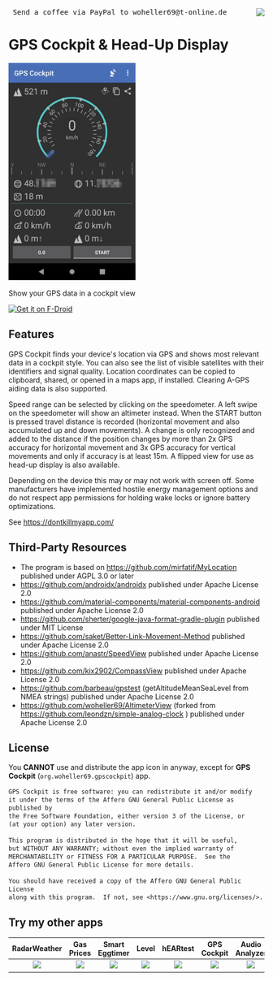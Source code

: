 
<pre> Send a coffee via PayPal to woheller69@t-online.de <a href= "https://www.paypal.com/signin"><img  align="right" src="https://www.paypalobjects.com/webstatic/de_DE/i/de-pp-logo-100px.png"></a> </pre> 

# GPS Cockpit & Head-Up Display

<img src="fastlane/metadata/android/en-US/images/phoneScreenshots/1.jpg" width="250"> 

Show your GPS data in a cockpit view

<a href="https://f-droid.org/packages/org.woheller69.gpscockpit"><img alt="Get it on F-Droid" src="https://fdroid.gitlab.io/artwork/badge/get-it-on.png" height="100"></a>

## Features

GPS Cockpit finds your device's location via GPS and shows most relevant data in a cockpit style.
You can also see the list of visible satellites with their identifiers and signal quality.
Location coordinates can be copied to clipboard, shared, or opened in a maps app, if installed.
Clearing A-GPS aiding data is also supported.

Speed range can be selected by clicking on the speedometer. 
A left swipe on the speedometer will show an altimeter instead.
When the START button is pressed travel distance is recorded (horizontal movement and also
accumulated up and down movements). A change is only recognized and added to the distance if
the position changes by more than 2x GPS accuracy for horizontal movement and 3x GPS accuracy for
vertical movements and only if accuracy is at least 15m.
A flipped view for use as head-up display is also available.

Depending on the device this may or may not work with screen off. 
Some manufacturers have implemented hostile energy management options and do not respect
app permissions for holding wake locks or ignore battery optimizations.

See https://dontkillmyapp.com/


## Third-Party Resources

* The program is based on https://github.com/mirfatif/MyLocation published under AGPL 3.0 or later
* https://github.com/androidx/androidx published under Apache License 2.0
* https://github.com/material-components/material-components-android published under Apache License 2.0
* https://github.com/sherter/google-java-format-gradle-plugin published under MIT License
* https://github.com/saket/Better-Link-Movement-Method published under Apache License 2.0
* https://github.com/anastr/SpeedView published under Apache License 2.0
* https://github.com/kix2902/CompassView published under Apache License 2.0
* https://github.com/barbeau/gpstest  (getAltitudeMeanSeaLevel from NMEA strings) published under Apache License 2.0
* https://github.com/woheller69/AltimeterView (forked from https://github.com/leondzn/simple-analog-clock ) published under Apache License 2.0

## License 

You **CANNOT** use and distribute the app icon in anyway, except for **GPS Cockpit** (`org.woheller69.gpscockpit`) app.

    GPS Cockpit is free software: you can redistribute it and/or modify
    it under the terms of the Affero GNU General Public License as published by
    the Free Software Foundation, either version 3 of the License, or
    (at your option) any later version.

    This program is distributed in the hope that it will be useful,
    but WITHOUT ANY WARRANTY; without even the implied warranty of
    MERCHANTABILITY or FITNESS FOR A PARTICULAR PURPOSE.  See the
    Affero GNU General Public License for more details.

    You should have received a copy of the Affero GNU General Public License
    along with this program.  If not, see <https://www.gnu.org/licenses/>.

## Try my other apps

| RadarWeather | Gas Prices | Smart Eggtimer | Level | hEARtest | GPS Cockpit | Audio Analyzer | LavSeeker |
|:---:|:---:|:---:|:---:|:---:|:---:|:---:|:---:|
| [<img src="https://github.com/woheller69/weather/blob/main/fastlane/metadata/android/en-US/images/icon.png" width="50">](https://f-droid.org/packages/org.woheller69.weather/)| [<img src="https://github.com/woheller69/spritpreise/blob/main/fastlane/metadata/android/en-US/images/icon.png" width="50">](https://f-droid.org/packages/org.woheller69.spritpreise/) | [<img src="https://github.com/woheller69/eggtimer/blob/main/fastlane/metadata/android/en-US/images/icon.png" width="50">](https://f-droid.org/packages/org.woheller69.eggtimer/) | [<img src="https://github.com/woheller69/Level/blob/master/fastlane/metadata/android/en-US/images/icon.png" width="50">](https://f-droid.org/packages/org.woheller69.level/) | [<img src="https://github.com/woheller69/audiometry/blob/new/fastlane/metadata/android/en-US/images/icon.png" width="50">](https://f-droid.org/packages/org.woheller69.audiometry/) | [<img src="https://github.com/woheller69/gpscockpit/blob/master/fastlane/metadata/android/en-US/images/icon.png" width="50">](https://f-droid.org/packages/org.woheller69.gpscockpit/) | [<img src="https://github.com/woheller69/audio-analyzer-for-android/blob/master/fastlane/metadata/android/en-US/images/icon.png" width="50">](https://f-droid.org/packages/org.woheller69.audio_analyzer_for_android/) |[<img src="https://github.com/woheller69/lavatories/blob/master/fastlane/metadata/android/en-US/images/icon.png" width="50">](https://f-droid.org/packages/org.woheller69.lavatories/) |
